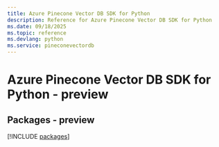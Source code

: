 ```yaml
---
title: Azure Pinecone Vector DB SDK for Python
description: Reference for Azure Pinecone Vector DB SDK for Python
ms.date: 09/18/2025
ms.topic: reference
ms.devlang: python
ms.service: pineconevectordb
---
```

# Azure Pinecone Vector DB SDK for Python - preview
## Packages - preview
[!INCLUDE [packages](pinecone-vector-db-index.md)]